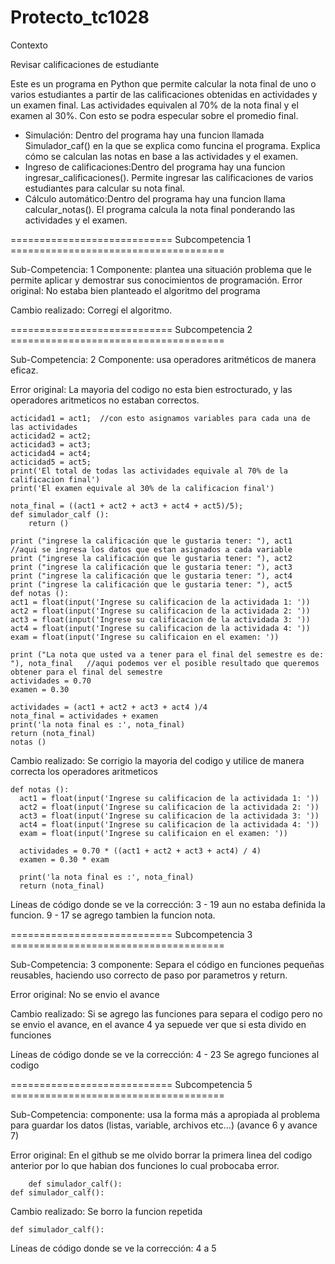 # Protecto_tc1028
Contexto

Revisar calificaciones de estudiante

Este es un programa en Python que permite calcular la nota final de uno o varios estudiantes a partir de las calificaciones obtenidas en actividades y un examen final. Las actividades equivalen al 70% de la nota final y el examen al 30%. Con esto se podra especular sobre el promedio final. 


- Simulación: Dentro del programa hay una funcion llamada Simulador_caf() en la que se explica como funcina el programa. Explica cómo se calculan las notas en base a las actividades y el examen. 
- Ingreso de calificaciones:Dentro del programa hay una funcion ingresar_calificaciones(). Permite ingresar las calificaciones de varios estudiantes para calcular su nota final. 
- Cálculo automático:Dentro del programa hay una funcion llama calcular_notas(). El programa calcula la nota final ponderando las actividades y el examen.


============================ Subcompetencia 1 =====================================


Sub-Competencia: 1
	Componente: plantea una situación problema que le permite aplicar y demostrar sus conocimientos de programación.
Error original: No estaba bien planteado el algoritmo del programa 

Cambio realizado: Corregí el algoritmo.


============================ Subcompetencia 2 =====================================


Sub-Competencia: 2
  Componente: usa operadores aritméticos de manera eficaz.

Error original: La mayoria del codigo no esta bien estrocturado, y las operadores aritmeticos no estaban correctos.

    acticidad1 = act1;  //con esto asignamos variables para cada una de las actividades 
    acticidad2 = act2;
    acticidad3 = act3;
    acticidad4 = act4;
    acticidad5 = act5;
    print('El total de todas las actividades equivale al 70% de la calificacion final')
    print('El examen equivale al 30% de la calificacion final')
    
    nota_final = ((act1 + act2 + act3 + act4 + act5)/5);
    def simulador_calf ():
        return () 

    print ("ingrese la calificación que le gustaria tener: "), act1       //aqui se ingresa los datos que estan asignados a cada variable 
    print ("ingrese la calificación que le gustaria tener: "), act2
    print ("ingrese la calificación que le gustaria tener: "), act3
    print ("ingrese la calificación que le gustaria tener: "), act4
    print ("ingrese la calificación que le gustaria tener: "), act5
    def notas ():   
    act1 = float(input('Ingrese su calificacion de la actividada 1: '))
    act2 = float(input('Ingrese su calificacion de la actividada 2: '))
    act3 = float(input('Ingrese su calificacion de la actividada 3: '))
    act4 = float(input('Ingrese su calificacion de la actividada 4: '))
    exam = float(input('Ingrese su calificaion en el examen: '))

    print ("La nota que usted va a tener para el final del semestre es de: "), nota_final   //aqui podemos ver el posible resultado que queremos obtener para el final del semestre
    actividades = 0.70
    examen = 0.30

    actividades = (act1 + act2 + act3 + act4 )/4
    nota_final = actividades + examen
    print('la nota final es :', nota_final)
    return (nota_final)
    notas ()

Cambio realizado: Se corrigio la mayoria del codigo y utilice de manera correcta los operadores aritmeticos  

    def notas ():   
      act1 = float(input('Ingrese su calificacion de la actividada 1: '))
      act2 = float(input('Ingrese su calificacion de la actividada 2: '))
      act3 = float(input('Ingrese su calificacion de la actividada 3: '))
      act4 = float(input('Ingrese su calificacion de la actividada 4: '))
      exam = float(input('Ingrese su calificaion en el examen: '))
      
      actividades = 0.70 * ((act1 + act2 + act3 + act4) / 4)
      examen = 0.30 * exam
      
      print('la nota final es :', nota_final)
      return (nota_final)
    
Líneas de código donde se ve la corrección:
	3 - 19 aun no estaba definida la funcion. 
  9 - 17 se agrego tambien la funcion nota.


  ============================ Subcompetencia 3 =====================================


Sub-Competencia: 3
	componente: Separa el código en funciones pequeñas reusables, haciendo uso correcto de paso por parametros y return.

Error original: No se envio el avance 

Cambio realizado: Si se agrego las funciones para separa el codigo pero no se envio el avance, en el avance 4 ya sepuede ver que si esta divido en funciones 

Líneas de código donde se ve la corrección: 4 - 23 Se agrego funciones al codigo


============================ Subcompetencia 5 =====================================


Sub-Competencia: 
componente: usa la forma más a apropiada al problema para guardar los datos (listas, variable, archivos etc...) (avance 6 y avance 7)


Error original: En el github se me olvido borrar la primera linea del codigo anterior por lo que habian dos funciones lo cual probocaba error.

		def simulador_calf():
    def simulador_calf():

Cambio realizado: Se borro la funcion repetida 

    def simulador_calf():


Líneas de código donde se ve la corrección: 4 a 5


